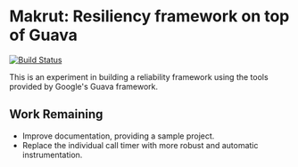 Makrut: Resiliency framework on top of Guava
============================================
[![Build Status](https://travis-ci.org/dclements/makrut.png)](https://travis-ci.org/dclements/makrut)


This is an experiment in building a reliability framework using the tools provided by Google's Guava framework. 

Work Remaining
--------------

 * Improve documentation, providing a sample project.
 * Replace the individual call timer with more robust and automatic instrumentation. 
